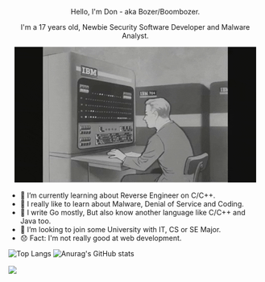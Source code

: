 <p align="center">
    Hello, I'm Don - aka Bozer/Boombozer.
</p>

<p align="center">
    I'm a 17 years old, Newbie Security Software Developer and Malware Analyst.
</p>

<p align="center">
    <img src="qweoiuqweiu.gif" alt="Typing">
</p>

- 🌱 I’m currently learning about Reverse Engineer on C/C++.
- 🎩 I really like to learn about Malware, Denial of Service and Coding.
- 👾 I write Go mostly, But also know another language like C/C++ and Java too.
- 🧢 I’m looking to join some University with IT, CS or SE Major.
- 😞 Fact: I'm not really good at web development.

![Top Langs](https://github-readme-stats.vercel.app/api/top-langs/?username=Boz3r&show_icons=true)
![Anurag's GitHub stats](https://github-readme-stats.vercel.app/api?username=Boz3r&show_icons=true)

<a href="https://github.com/Boz3r/Fatebot-v0.3.1">
    <img align="center" src="https://github-readme-stats.vercel.app/api/pin/?username=Boz3r&repo=Fatebot-v0.3.1&show_owner=true&show_icons=true"/>
</a>
